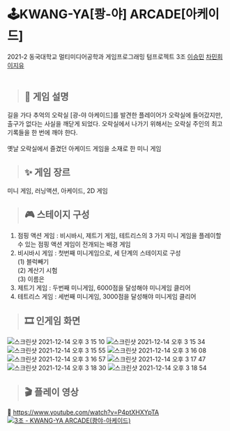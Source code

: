 # 🕹KWANG-YA[쾅-야] ARCADE[아케이드]
<div>
2021-2 동국대학교 멀티미디어공학과 게임프로그래밍 텀프로젝트 3조 <a href="https://github.com/miiinnn23">이승민</a> <a href="https://github.com/MinHeeCha">차민희</a> <a href="https://github.com/Jy-do">이지유</a><br></br>
</div>

> ## 👾 게임 설명
길을 가다 추억의 오락실 [광-야 아케이드]를 발견한 플레이어가 오락실에 들어갔지만, 출구가 없다는 사실을 깨닫게 되었다. 오락실에서 나가기 위해서는 오락실 주인의 최고 기록들을 한 번에 깨야 한다.<br></br>
옛날 오락실에서 즐겼던 아케이드 게임을 소재로 한 미니 게임
> ## ✨ 게임 장르
미니 게임, 러닝액션, 아케이드, 2D 게임
> ## 🎮 스테이지 구성
1. 점핑 액션 게임 : 비시바시, 제트기 게임, 테트리스의 3 가지 미니 게임을 플레이할 수 있는 점핑 액션 게임이 전개되는 배경 게임
2. 비시바시 게임 : 첫번째 미니게임으로, 세 단계의 스테이지로 구성<br>
  (1) 블럭빼기 <br>
  (2) 계산기 시험 <br>
  (3) 이름은
3. 제트기 게임 : 두번째 미니게임, 6000점을 달성해야 미니게임 클리어
4. 테트리스 게임 : 세번째 미니게임, 3000점을 달성해야 미니게임 클리어
> ## 🎞 인게임 화면
<img alt="스크린샷 2021-12-14 오후 3 15 10" src="https://user-images.githubusercontent.com/76769670/145943427-d8594b83-4e8c-440a-84a0-26bd431d1c9f.png">
<img alt="스크린샷 2021-12-14 오후 3 15 34" src="https://user-images.githubusercontent.com/76769670/145943912-8382865e-5220-4a27-9638-ac28a5afa7ff.png">
<img alt="스크린샷 2021-12-14 오후 3 15 55" src="https://user-images.githubusercontent.com/76769670/145943917-cf8f8e68-f3a0-49c8-a04e-e1771fa16055.png">
<img alt="스크린샷 2021-12-14 오후 3 16 08" src="https://user-images.githubusercontent.com/76769670/145943934-f5de1893-0a0b-4636-a798-e5d53e5c174d.png">
<img alt="스크린샷 2021-12-14 오후 3 16 57" src="https://user-images.githubusercontent.com/76769670/145943937-9fc304db-6702-4c0d-bde9-3a16ba1aa94f.png">
<img alt="스크린샷 2021-12-14 오후 3 17 47" src="https://user-images.githubusercontent.com/76769670/145943942-63eb2eeb-9859-4202-93bb-da124468ff37.png">
<img alt="스크린샷 2021-12-14 오후 3 18 30" src="https://user-images.githubusercontent.com/76769670/145943946-a4944b59-814d-4503-98c7-524bfd6084b7.png">
<img alt="스크린샷 2021-12-14 오후 3 18 54" src="https://user-images.githubusercontent.com/76769670/145943947-699dee97-1813-4320-a93c-42815b93a5e2.png">

> ## 🎬 플레이 영상
🔗 https://www.youtube.com/watch?v=P4ptXHXYpTA <br>
[![3조 - KWANG-YA ARCADE(쾅야-아케이드)](http://img.youtube.com/vi/P4ptXHXYpTA/0.jpg)](https://youtu.be/P4ptXHXYpTA?t=0s) 
